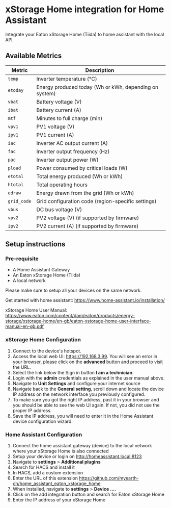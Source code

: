 # xStorage Home integration for Home Assistant
Integrate your Eaton xStorage Home (Tiida) to home assistant with the local API.

## Available Metrics

| Metric       | Description                                                                 |
|--------------|-----------------------------------------------------------------------------|
| `temp`       | Inverter temperature (°C)                                                   |
| `etoday`     | Energy produced today (Wh or kWh, depending on system)                      |
| `vbat`       | Battery voltage (V)                                                         |
| `ibat`       | Battery current (A)                                                         |
| `mtf`        | Minutes to full charge (min)                                                |
| `vpv1`       | PV1 voltage (V)                                                             |
| `ipv1`       | PV1 current (A)                                                             |
| `iac`        | Inverter AC output current (A)                                              |
| `fac`        | Inverter output frequency (Hz)                                              |
| `pac`        | Inverter output power (W)                                                   |
| `pload`      | Power consumed by critical loads (W)                                        |
| `etotal`     | Total energy produced (Wh or kWh)                                           |
| `htotal`     | Total operating hours                                                       |
| `edraw`      | Energy drawn from the grid (Wh or kWh)                                      |
| `grid_code`  | Grid configuration code (region-specific settings)                          |
| `vbus`       | DC bus voltage (V)                                                          |
| `vpv2`       | PV2 voltage (V) (if supported by firmware)                                  |
| `ipv2`       | PV2 current (A) (if supported by firmware)                                  |

## Setup instructions

### Pre-requisite
- A Home Assistant Gateway
- An Eaton xStorage Home (Tiida)
- A local network

Please make sure to setup all your devices on the same network.

Get started with home assistant: https://www.home-assistant.io/installation/

xStorage Home User Manual: https://www.eaton.com/content/dam/eaton/products/energy-storage/xstorage-home/en-gb/eaton-xstorage-home-user-interface-manual-en-gb.pdf

### xStorage Home Configuration
1. Connect to the device's hotspot.
2. Access the local web UI: https://192.168.3.99. You will see an error in your browser, please click on the **advanced** button and proceed to visit the URL.
3. Select the link below the Sign in button **I am a technician**.
4. Login with the **admin** credentials as explained in the user manual above.
5. Navigate to **Unit Settings** and configure your internet source
6. Navigate back to the **General setting**, scroll down and locate the device IP address on the network interface you previously configured.
7. To make sure you got the right IP address, past it in your browser and you should be able to see the web UI again. If not, you did not use the proper IP address.
8. Save the IP address, you will need to enter it in the Home Assistant device configuration wizard.

### Home Assistant Configuration
1. Connect the home assistant gateway (device) to the local network where your xStorage Home is also connected
2. Setup your device or login on http://homeassistant.local:8123
3. Navigate to **settings** > **Additional plugins**
4. Search for HACS and install it
5. In HACS, add a custom extension
6. Enter the URL of this extension https://github.com/myearth-ch/home_assistant_eaton_xstorage_home
7. When installed, navigate to **settings** > **Device ....**
8. Click on the add integration button and search for Eaton xStorage Home
9. Enter the IP address of your xStorage Home
